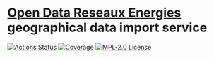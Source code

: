 # [Open Data Reseaux Energies](https://opendata.reseaux-energies.fr/pages/accueil/) geographical data import service

[![Actions Status](https://github.com/gridsuite/odre-server/actions/workflows/build.yml/badge.svg?branch=main)](https://github.com/gridsuite/odre-server/actions)
[![Coverage](https://sonarcloud.io/api/project_badges/measure?project=org.gridsuite%3Aodre-server&metric=coverage)](https://sonarcloud.io/dashboard?id=org.gridsuite%3Aodre-server)
[![MPL-2.0 License](https://img.shields.io/badge/license-MPL_2.0-blue.svg)](https://www.mozilla.org/en-US/MPL/2.0/)
